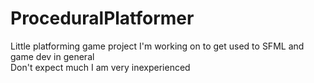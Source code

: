# ProceduralPlatformer  
Little platforming game project I'm working on to get used to SFML and game dev in general  
Don't expect much I am very inexperienced

